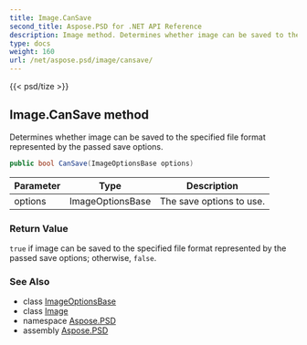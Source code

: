 ```yaml
---
title: Image.CanSave
second_title: Aspose.PSD for .NET API Reference
description: Image method. Determines whether image can be saved to the specified file format represented by the passed save options
type: docs
weight: 160
url: /net/aspose.psd/image/cansave/
---
```

{{< psd/tize >}}
## Image.CanSave method

Determines whether image can be saved to the specified file format represented by the passed save options.

```csharp
public bool CanSave(ImageOptionsBase options)
```

| Parameter | Type | Description |
| --- | --- | --- |
| options | ImageOptionsBase | The save options to use. |

### Return Value

`true` if image can be saved to the specified file format represented by the passed save options; otherwise, `false`.

### See Also

* class [ImageOptionsBase](../../imageoptionsbase/)
* class [Image](../)
* namespace [Aspose.PSD](../../../aspose.psd/)
* assembly [Aspose.PSD](../../../)


